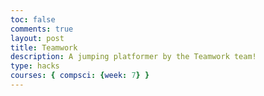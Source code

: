 ```yaml
---
toc: false
comments: true
layout: post
title: Teamwork
description: A jumping platformer by the Teamwork team!
type: hacks
courses: { compsci: {week: 7} }
---
```


<!DOCTYPE html>
<html>
<head>
    <title>Teamwork!</title>
</head>
<body>
    <canvas id="canvas" width="500" height="700"></canvas>
    <script>
        let canvas = document.getElementById("canvas");
        let c = canvas.getContext("2d");

        var spriteImage = new Image();
        spriteImage.src = "{{site.baseurl}}/images/linksprites.png";

        const spriteWidth = 96;
        const spriteHeight = 104;
        let spriteX = 100;
        let spriteY = canvas.height - spriteHeight;
        let spriteVelocityY = 0;
        let isJumping = false;
        let isOnGround = false;
        let frameX = 0;
        let frameY = 0;
        let maxFrame = 2;
        let isMovingLeft = false;
        let isMovingRight = false;
        let isIdle = true;

        // Define background scroll speed variables
        const baseBackgroundSpeed = 5;  // Base background scroll speed
        const boostBackgroundSpeed = 20;  // Background scroll speed during a boost
        let backgroundSpeed = baseBackgroundSpeed;  // Current background scroll speed

        const gravity = 2.5;
        const jumpStrength = -20;
        const moveSpeed = 20;

        // Define a narrower collision hitbox
        const collisionWidth = 20;
        const collisionHeight = 20;

        function updateSpriteAnimation() {
            if (frameX < maxFrame) {
                frameX++;
            } else {
                frameX = 0;
            }
        }

        function jump() {
            if (!isJumping && isOnGround) {
                spriteVelocityY = jumpStrength;
                isJumping = true;
                isOnGround = false;
            }
        }

        function moveLeft() {
            isMovingLeft = true;
            isIdle = false;
            frameY = 5;
            maxFrame = 9;
        }

        function moveRight() {
            isMovingRight = true;
            isIdle = false;
            frameY = 7;
            maxFrame = 9;
        }

        function idle() {
            isIdle = true;
            frameY = 0;
            maxFrame = 2;
        }

        window.addEventListener('keydown', (event) => {
            if (event.key === 'w') {
                jump();
            } else if (event.key === 'a') {
                moveLeft();
            } else if (event.key === 'd') {
                moveRight();
            }
        });

        window.addEventListener('keyup', (event) => {
            if (event.key === 'a') {
                idle();
                isMovingLeft = false;
            } else if (event.key === 'd') {
                idle();
                isMovingRight = false;
            }
        });

        var bgImage = new Image();
        bgImage.src = "{{site.baseurl}}/images/Stone_Background.jpg";
        bgImage.onload = function () {
            var bg1 = {
                width: 500,
                height: 1000,
                x: 0,
                y: 0
            }

            var bg2 = {
                width: 500,
                height: 1000,
                x: 0,
                y: -1000
            }

            var bg3 = {
                width: 500,
                height: 1000,
                x: 0,
                y: -2000
            }

            var platforms = [];

            function generateRandomPlatform() {
                const minHeight = spriteY - jumpStrength;
                const maxHeight = spriteY - 2 * jumpStrength;

                // Ensure the platform is within the jump range of the player
                var platform = {
                    width: 150,
                    height: 20,
                    x: Math.random() < 0.5 ? 0 : canvas.width - 150,
                    y: minHeight - Math.random() * (maxHeight - minHeight)
                };

                // Ensure the platform is not too close to the player
                if (
                    platform.x + platform.width < spriteX + collisionWidth ||
                    platform.x > spriteX + spriteWidth - collisionWidth
                ) {
                    platforms.push(platform);

                    if (Math.random() < 0.2) {
                        var trampoline = {
                            x: platform.x + platform.width / 2 - 10,
                            y: platform.y - 10,
                            width: 20,
                            height: 5,
                        };

                        // Ensure the trampoline is not too close to the player
                        if (
                            trampoline.x + trampoline.width < spriteX + collisionWidth ||
                            trampoline.x > spriteX + spriteWidth - collisionWidth
                        ) {
                            platforms.push(trampoline);
                        }
                    }
                }
            }

            generateRandomPlatform();

            setInterval(generateRandomPlatform, 700); // Decrease the spawn interval

            function checkCollisions() {
                platforms.forEach(function (platform) {
                    const spriteBottom = spriteY + spriteHeight;
                    const platformTop = platform.y;
                    const spriteCenterX = spriteX + spriteWidth / 2;
                    const platformLeft = platform.x;
                    const platformRight = platform.x + platform.width;

                    if (
                        spriteBottom >= platformTop &&
                        spriteY < platformTop &&
                        spriteCenterX > platformLeft &&
                        spriteCenterX < platformRight
                    ) {
                        // Use a narrower hitbox for standing on platforms
                        spriteY = platformTop - spriteHeight;
                        isJumping = false;
                        spriteVelocityY = 0;
                        isOnGround = true;
                    }
                });
            }

            var interval = setInterval(function () {
                bg1.y += backgroundSpeed;
                bg2.y += backgroundSpeed;
                bg3.y += backgroundSpeed;

                if (bg1.y == 2000) {
                    bg1.y = 0;
                }
                if (bg2.y == 1000) {
                    bg2.y = -1000;
                }
                if (bg3.y == 0) {
                    bg3.y = -2000;
                }

                c.clearRect(0, 0, canvas.width, canvas.height);

                c.drawImage(bgImage, bg1.x, bg1.y);
                c.drawImage(bgImage, bg2.x, bg2.y);
                c.drawImage(bgImage, bg3.x, bg3.y);

                platforms.forEach(function (platform) {
                    if (platform.width === 20) {
                        c.strokeStyle = "cyan";
                        c.lineWidth = 5;
                        c.beginPath();
                        c.moveTo(platform.x, platform.y + 5);
                        c.lineTo(platform.x + platform.width, platform.y + 5);
                        c.stroke();
                    } else {
                        c.fillStyle = "yellow";
                        c.fillRect(platform.x, platform.y, platform.width, platform.height);
                    }
                    platform.y += backgroundSpeed;
                });

                // Check if sprite is on a trampoline and apply a boost
                platforms.forEach(function (platform) {
                    const spriteBottom = spriteY + spriteHeight;
                    const platformTop = platform.y;
                    const spriteCenterX = spriteX + spriteWidth / 2;
                    const platformLeft = platform.x;
                    const platformRight = platform.x + platform.width;

                    if (
                        platform.width === 20 &&  // Trampoline width
                        spriteBottom >= platformTop &&
                        spriteY < platformTop &&
                        spriteCenterX > platformLeft &&
                        spriteCenterX < platformRight
                    ) {
                        // Boost the sprite into the air
                        spriteVelocityY = jumpStrength * 2;  // Increase boost strength
                        isJumping = true;
                        isOnGround = false;

                        // Increase background scroll speed during boost
                        backgroundSpeed = boostBackgroundSpeed;
                    }
                });

                spriteVelocityY += gravity;
                spriteY += spriteVelocityY;

                if (spriteY >= canvas.height - spriteHeight) {
                    spriteY = canvas.height - spriteHeight;
                    spriteVelocityY = 0;
                    isJumping = false;
                    isOnGround = true;

                    // Restore the base background scroll speed
                    backgroundSpeed = baseBackgroundSpeed;
                }

                if (isMovingLeft && spriteX > 0) {
                    spriteX -= moveSpeed;
                }
                if (isMovingRight && spriteX + spriteWidth < canvas.width) {
                    spriteX += moveSpeed;
                }

                checkCollisions();

                c.drawImage(
                    spriteImage,
                    frameX * spriteWidth,
                    frameY * spriteHeight,
                    spriteWidth,
                    spriteHeight,
                    spriteX,
                    spriteY,
                    spriteWidth,
                    spriteHeight
                );

                updateSpriteAnimation();
            }, 90);
        };
    </script>
</body>
</html>